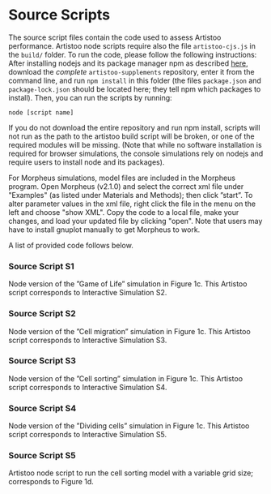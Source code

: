 # Source Scripts

The source script files contain the code used to assess Artistoo performance. Artistoo 
node scripts require also the file `artistoo-cjs.js` in the `build/` folder. To run the 
code, please follow the following instructions: After installing nodejs and its package 
manager npm as described [here](https://docs.npmjs.com/downloading-and-installing-node-js-and-npm), 
download the *complete* `artistoo-supplements` repository, enter it from the command line, and run `npm install` in this 
folder (the files `package.json` and `package-lock.json` should be located here; they tell 
npm which packages to install). Then, you can run the scripts by running:

```node [script name]```

If you do not download the entire repository and run npm install, scripts will not run
as the path to the artistoo build script will be broken, or one of the required modules
will be missing.
(Note that while no software installation is required for browser simulations, the 
console simulations rely on nodejs and require users to install node and its packages).

For Morpheus simulations, model files are included in the Morpheus program. Open Morpheus 
(v2.1.0) and select the correct xml file under "Examples" (as listed under Materials and
Methods); then click ”start”. To alter parameter values in the xml file, right click
the file in the menu on the left and choose "show XML". Copy the code to a local file,
make your changes, and load your updated file by clicking "open". 
Note that users may have to install gnuplot manually to get Morpheus to work.

A list of provided code follows below.


### Source Script S1
Node version of the ”Game of Life” simulation in Figure 1c. This Artistoo script corresponds to Interactive Simulation S2.


### Source Script S2 
Node version of the ”Cell migration” simulation in Figure 1c. This Artistoo script corresponds to Interactive Simulation S3.

### Source Script S3 
Node version of the ”Cell sorting” simulation in Figure 1c. This Artistoo script corresponds to Interactive Simulation S4.


### Source Script S4
Node version of the ”Dividing cells” simulation in Figure 1c. This Artistoo script corresponds to Interactive Simulation S5.


### Source Script S5
Artistoo node script to run the cell sorting model with a variable grid size; corresponds to Figure 1d.
